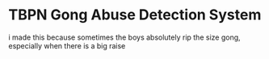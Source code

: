 # TBPN Gong Abuse Detection System
i made this because sometimes the boys absolutely rip the size gong, especially when there is a big raise


